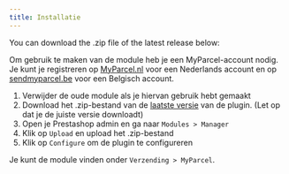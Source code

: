 ```yaml
---
title: Installatie
---
```


You can download the .zip file of the latest release below:

<GitHubShield repo="myparcelnl/prestashop" />

Om gebruik te maken van de module heb je een MyParcel-account nodig. Je kunt je
registreren op [MyParcel.nl] voor een Nederlands account en op [sendmyparcel.be]
voor een Belgisch account.

1. Verwijder de oude module als je hiervan gebruik hebt gemaakt
2. Download het .zip-bestand van de [laatste versie] van de plugin. (Let op dat
   je de juiste versie downloadt)
3. Open je Prestashop admin en ga naar `Modules > Manager`
4. Klik op `Upload` en upload het .zip-bestand
5. Klik op `Configure` om de plugin te configureren

Je kunt de module vinden onder `Verzending > MyParcel`.

[myparcel.nl]: https://myparcel.nl
[sendmyparcel.be]: https://sendmyparcel.be
[laatste versie]: https://github.com/myparcelnl/prestashop/releases/latest
